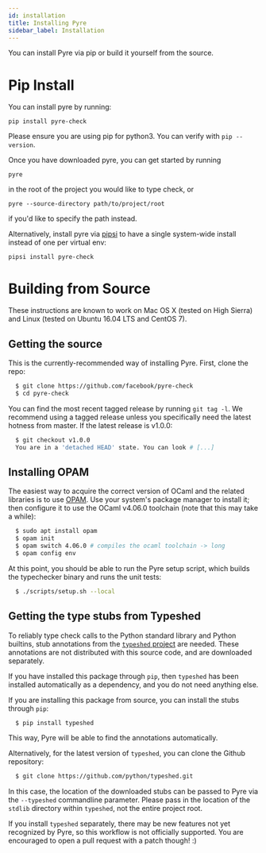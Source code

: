 ```yaml
---
id: installation
title: Installing Pyre
sidebar_label: Installation
---
```


You can install Pyre via pip or build it yourself from the source.

# Pip Install

You can install pyre by running:
```
pip install pyre-check
```
Please ensure you are using pip for python3. You can verify with `pip --version`.

Once you have downloaded pyre, you can get started by running
```
pyre
```
in the root of the project you would like to type check, or
```
pyre --source-directory path/to/project/root
```
if you'd like to specify the path instead.

Alternatively, install pyre via
[pipsi](https://github.com/mitsuhiko/pipsi) to have a single
system-wide install instead of one per virtual env:
```
pipsi install pyre-check
```

# Building from Source

These instructions are known to work on Mac OS X (tested on High
Sierra) and Linux (tested on Ubuntu 16.04 LTS and CentOS 7).

## Getting the source

This is the currently-recommended way of installing
Pyre. First, clone the repo:

```bash
  $ git clone https://github.com/facebook/pyre-check
  $ cd pyre-check
```

You can find the most recent tagged release by
running `git tag -l`. We recommend using a tagged
release unless you specifically need the latest
hotness from master. If the latest release is v1.0.0:

```bash
  $ git checkout v1.0.0
  You are in a 'detached HEAD' state. You can look # [...]
```

## Installing OPAM

The easiest way to acquire the correct version of OCaml and the
related libraries is to use [OPAM](https://opam.ocaml.org/). Use your
system's package manager to install it; then configure it to use
the OCaml v4.06.0 toolchain (note that this may take a while):

```bash
  $ sudo apt install opam
  $ opam init
  $ opam switch 4.06.0 # compiles the ocaml toolchain -> long
  $ opam config env
```

At this point, you should be able to run the Pyre setup script,
which builds the typechecker binary and runs the unit tests:

```bash
  $ ./scripts/setup.sh --local
```

## Getting the type stubs from Typeshed

To reliably type check calls to the Python standard library and Python
builtins, stub annotations from the [`typeshed`
project](https://github.com/python/typeshed) are needed. These
annotations are not distributed with this source code, and are
downloaded separately.

If you have installed this package through `pip`, then `typeshed` has
been installed automatically as a dependency, and you do not need
anything else.

If you are installing this package from source, you can install the
stubs through `pip`:

```bash
  $ pip install typeshed
```

This way, Pyre will be able to find the annotations automatically.

Alternatively, for the latest version of `typeshed`, you can clone the
Github repository:

```bash
  $ git clone https://github.com/python/typeshed.git
```

In this case, the location of the downloaded stubs can be passed to
Pyre via the `--typeshed` commandline parameter.
Please pass in the location of the `stdlib` directory within `typeshed`,
not the entire project root.

If you install `typeshed` separately, there may be new features not yet
recognized by Pyre, so this workflow is not officially supported.
You are encouraged to open a pull request with a patch though! :)
